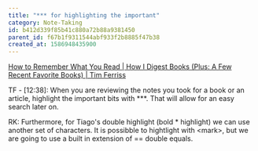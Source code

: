 ```yaml
---
title: "*** for highlighting the important"
category: Note-Taking
id: b412d339f85b41c880a72b88a9381450
parent_id: f67b1f9311544abf933f2b8885f47b38
created_at: 1586948435900
---
```


[How to Remember What You Read | How I Digest Books (Plus: A Few Recent Favorite Books) | Tim Ferriss](https://www.youtube.com/watch?v=YQOrqAKKcUQ)

TF - [12:38]: When you are reviewing the notes you took for a book or an article, highlight the important bits with ***. That will allow for an easy search later on. 

RK: Furthermore, for Tiago's double highlight (bold * highlight) we can use another set of characters. It is possibble to hightlight with \<mark>, but we are going to use a built in extension of == double equals.



    